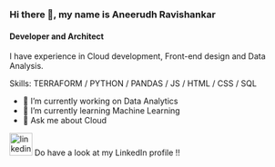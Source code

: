 ### Hi there 👋, my name is Aneerudh Ravishankar
#### Developer and Architect
I have experience in Cloud development, Front-end design and Data Analysis.  

Skills: TERRAFORM / PYTHON / PANDAS / JS / HTML / CSS / SQL

- 🔭 I’m currently working on Data Analytics 
- 🌱 I’m currently learning Machine Learning 
- 💬 Ask me about Cloud 


[<img src='https://cdn.jsdelivr.net/npm/simple-icons@3.0.1/icons/linkedin.svg' alt='linkedin' height='40'>](https://www.linkedin.com/in/aneerudh-ravishankar-4160a1141/)   Do have a look at my LinkedIn profile !!




